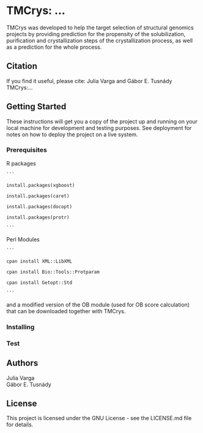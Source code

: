 
# TMCrys: ...

TMCrys was developed to help the target selection of structural genomics projects by providing prediction
for the propensity of the solubilization, purification and crystallization steps of the crystallization 
process, as well as a prediction for the whole process.


## Citation
If you find it useful, please cite:
Julia Varga and Gábor E. Tusnády  
TMCrys:...

## Getting Started

These instructions will get you a copy of the project up and running on your local machine for development and testing purposes. See deployment for notes on how to deploy the project on a live system.


### Prerequisites

R packages

	```
	
	install.packages(xgboost)
	
	install.packages(caret)
	
	install.packages(docopt)
	
	install.packages(protr)
	
	```


Perl Modules

	```
	
	cpan install XML::LibXML
	
	cpan install Bio::Tools::Protparam
	
	cpan install Getopt::Std
	
	```

and a modified version of the OB module (used for OB score calculation) that can be downloaded together with TMCrys.



### Installing




### Test


## Authors
Julia Varga  
Gábor E. Tusnády

## License
This project is licensed under the GNU License - see the LICENSE.md file for details.
